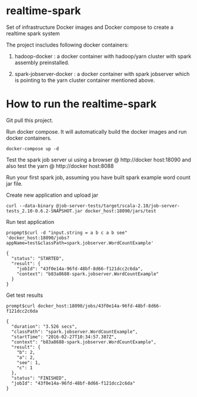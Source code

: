 # realtime-spark
Set of infrastructure Docker images and Docker compose to create a realtime spark system

The project inscludes following docker containers:

1. hadoop-docker : a docker container with hadoop/yarn cluster with spark assembly preinstalled.

2. spark-jobserver-docker :  a docker container with spark jobserver which is pointing to the yarn cluster container mentioned above.

# How to run the realtime-spark

Git pull this project.

Run docker compose. It will automatically build the docker images and run docker containers. 
```
docker-compose up -d
```
Test the spark job server ui using a browser @ http://docker host:18090 and also test the yarn @ http://docker host:8088

Run your first spark job, assuming you have built spark example word count jar file.

Create new application and upload jar
```
curl --data-binary @job-server-tests/target/scala-2.10/job-server-tests_2.10-0.6.2-SNAPSHOT.jar docker_host:18090/jars/test
```
Run test application 

```
propmpt$curl -d "input.string = a b c a b see" 'docker_host:18090/jobs?appName=test&classPath=spark.jobserver.WordCountExample'

{
  "status": "STARTED",
  "result": {
    "jobId": "43f0e14a-96fd-48bf-8d66-f121dcc2c6da",
    "context": "b83a8688-spark.jobserver.WordCountExample"
  }
}
```

Get test results

```
prompt$curl docker_host:18090/jobs/43f0e14a-96fd-48bf-8d66-f121dcc2c6da

{
  "duration": "3.526 secs",
  "classPath": "spark.jobserver.WordCountExample",
  "startTime": "2016-02-27T10:34:57.387Z",
  "context": "b83a8688-spark.jobserver.WordCountExample",
  "result": {
    "b": 2,
    "a": 2,
    "see": 1,
    "c": 1
  },
  "status": "FINISHED",
  "jobId": "43f0e14a-96fd-48bf-8d66-f121dcc2c6da"
}
```


